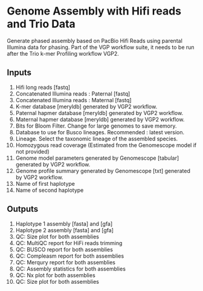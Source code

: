 # Genome Assembly with Hifi reads and Trio Data

Generate phased assembly based on PacBio Hifi Reads using parental Illumina data for phasing. Part of the VGP workflow suite, it needs to be run after the Trio k-mer Profiling workflow VGP2.

## Inputs

1. Hifi long reads [fastq]
2. Concatenated Illumina reads : Paternal [fastq]
3. Concatenated Illumina reads : Maternal [fastq]
4. K-mer database [meryldb] generated by VGP2 workflow.
5. Paternal hapmer database [meryldb] generated by VGP2 workflow.
6. Maternal hapmer database [meryldb] generated by VGP2 workflow.
7. Bits for Bloom Filter. Change for large genomes to save memory.
8. Database to use for Busco lineages. Recommended : latest version.
8. Lineage. Select the taxonomic lineage of the assembled species.  
9.  Homozygous read coverage (Estimated from the Genomescope model if not provided)
10. Genome model parameters generated by Genomescope [tabular] generated by VGP2 workflow.
11. Genome profile summary generated by Genomescope [txt] generated by VGP2 workflow.
12. Name of first haplotype
13. Name of second haplotype

## Outputs

1. Haplotype 1 assembly [fasta] and [gfa]
2. Haplotype 2 assembly [fasta] and [gfa]
9. QC: Size plot for both assemblies
5. QC: MultiQC report for HiFi reads trimming
6. QC: BUSCO report for both assemblies
7. QC: Compleasm report for both assemblies
8. QC: Merqury report for both assemblies
9. QC: Assembly statistics for both assemblies
10. QC: Nx plot for both assemblies
11. QC: Size plot for both assemblies


